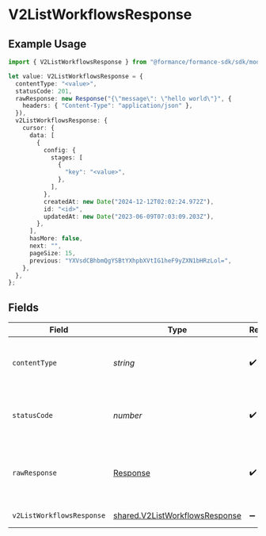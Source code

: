 # V2ListWorkflowsResponse

## Example Usage

```typescript
import { V2ListWorkflowsResponse } from "@formance/formance-sdk/sdk/models/operations";

let value: V2ListWorkflowsResponse = {
  contentType: "<value>",
  statusCode: 201,
  rawResponse: new Response("{\"message\": \"hello world\"}", {
    headers: { "Content-Type": "application/json" },
  }),
  v2ListWorkflowsResponse: {
    cursor: {
      data: [
        {
          config: {
            stages: [
              {
                "key": "<value>",
              },
            ],
          },
          createdAt: new Date("2024-12-12T02:02:24.972Z"),
          id: "<id>",
          updatedAt: new Date("2023-06-09T07:03:09.203Z"),
        },
      ],
      hasMore: false,
      next: "",
      pageSize: 15,
      previous: "YXVsdCBhbmQgYSBtYXhpbXVtIG1heF9yZXN1bHRzLol=",
    },
  },
};
```

## Fields

| Field                                                                                   | Type                                                                                    | Required                                                                                | Description                                                                             |
| --------------------------------------------------------------------------------------- | --------------------------------------------------------------------------------------- | --------------------------------------------------------------------------------------- | --------------------------------------------------------------------------------------- |
| `contentType`                                                                           | *string*                                                                                | :heavy_check_mark:                                                                      | HTTP response content type for this operation                                           |
| `statusCode`                                                                            | *number*                                                                                | :heavy_check_mark:                                                                      | HTTP response status code for this operation                                            |
| `rawResponse`                                                                           | [Response](https://developer.mozilla.org/en-US/docs/Web/API/Response)                   | :heavy_check_mark:                                                                      | Raw HTTP response; suitable for custom response parsing                                 |
| `v2ListWorkflowsResponse`                                                               | [shared.V2ListWorkflowsResponse](../../../sdk/models/shared/v2listworkflowsresponse.md) | :heavy_minus_sign:                                                                      | List of workflows                                                                       |